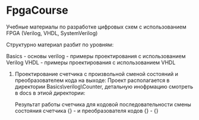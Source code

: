 # FpgaCourse
Учебные материалы по разработке цифровых схем с использованием FPGA (Verilog, VHDL, SystemVerilog)

Структурно материал разбит по уровням:

Basics - основы
    verilog - примеры проектирования с использованием Verilog
    VHDL - примеры проектирования с использованием VHDL


1. Проектирование счетчика с произвольной сменой состояний и преобразователем кода на выходе:
   Проект располагается в директории Basics\verilog\Counter, детальную инофрмацию смотреть в docs в этиой директории:
   
   Результат работы счетчика для кодовой последовательности смены состояния счетчика {} - и преобразователя кодов {} - {}